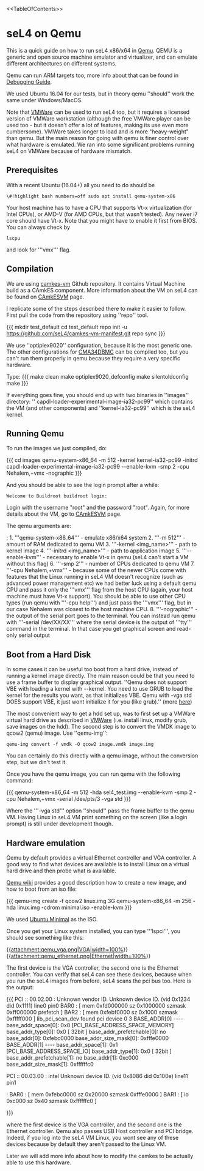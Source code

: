 &lt;&lt;TableOfContents&gt;&gt;

# seL4 on Qemu


This is a quick guide on how to run seL4 x86/x64 in
[Qemu](http://www.qemu.org/). QEMU is a generic and open source
machine emulator and virtualizer, and can emulate different
architectures on different systems.

Qemu can run ARM targets too, more info about that can be found in
[Debugging Guide](https://wiki.sel4.systems/Debugging%20guide#Qemu).

We used Ubuntu 16.04 for our tests, but in theory qemu ''should'' work
the same under Windows/MacOS.

Note that [VMWare](https://wiki.sel4.systems/Hardware/VMware)
can be used to run seL4 too, but it requires a licensed version of
VMWare workstation (although the free VMWare player can be used too -
but it doesn't offer a lot of features, making its use even more
cumbersome). VMWare takes longer to load and is more "heavy-weight" than
qemu. But the main reason for going with qemu is finer control over what
hardware is emulated. We ran into some significant problems running seL4
on VMWare because of hardware mismatch.

## Prerequisites


With a recent Ubuntu (16.04+) all you need to do should be

`\#!highlight bash numbers=off sudo apt install qemu-system-x86 `

Your host machine has to have a CPU that supports Vt-x virtualization
(for Intel CPUs), or AMD-V (for AMD CPUs, but that wasn't tested). Any
newer i7 core should have Vt-x. Note that you might have to enable it
first from BIOS. You can always check by

` lscpu `

and look for '''vmx''' flag.

## Compilation


We are using [camkes-vm](https://github.com/seL4/camkes-vm)
Github repository. It contains Virtual Machine build as a CAmkES
component. More information about the VM on seL4 can be found on
[CAmkESVM](https://wiki.sel4.systems/CAmkESVM) page.

I replicate some of the steps described there to make it easier to
follow. First pull the code from the repository using ''repo'' tool.

{{{ mkdir test_default cd test_default repo init -u
<https://github.com/seL4/camkes-vm-manifest.git> repo sync }}}

We use ''optiplex9020'' configuration, because it is the most generic
one. The other configurations for
[CMA34DBMC](https://wiki.sel4.systems/CMA34DBMC) can be
compiled too, but you can't run them properly in qemu because they
require a very specific hardware.

Type: {{{ make clean make optiplex9020_defconfig make silentoldconfig
make }}}

If everything goes fine, you should end up with two binaries in
''images'' directory: '' capdl-loader-experimental-image-ia32-pc99''
which contains the VM (and other components) and ''kernel-ia32-pc99''
which is the seL4 kernel.

## Running Qemu


To run the images we just compiled, do:

{{{ cd images qemu-system-x86_64 -m 512 -kernel kernel-ia32-pc99
-initrd capdl-loader-experimental-image-ia32-pc99 --enable-kvm -smp 2
-cpu Nehalem,+vmx -nographic }}}

And you should be able to see the login prompt after a while:

` Welcome to Buildroot buildroot login: `

Login with the username "root" and the password "root". Again, for more
details about the VM, go to
[CAmkESVM](https://wiki.sel4.systems/CAmkESVM) page.

The qemu arguments are:

:   1.  '''qemu-system-x86_64''' - emulate x86/x64 system
    2.  '''-m 512''' - amount of RAM dedicated to qemu VM
    3.  '''-kernel &lt;img_name&gt;''' - path to kernel image
    4.  '''-initrd &lt;img_name&gt;''' - path to application image
    5.  '''--enable-kvm''' - necessary to enable Vt-x in qemu (seL4
        can't start a VM without this flag)
    6.  '''-smp 2''' - number of CPUs dedicated to qemu VM
    7.  '''-cpu Nehalem,+vmx''' - because some of the newer CPUs come
        with features that the Linux running in seL4 VM doesn't
        recognize (such as advanced power management etc) we had better
        luck using a default qemu CPU and pass it only the '''vmx'''
        flag from the host CPU (again, your host machine must have
        Vt-x support). You should be able to use other CPU types (run
        qemu with '''-cpu help''') and just pass the '''vmx''' flag, but
        in our case Nehalem was closest to the host machine CPU.
    8.  '''-nographic''' - the output of the serial port goes to
        the terminal. You can instead run qemu with '''-serial
        /dev/XX/XX''' where the serial device is the output of '''tty'''
        command in the terminal. In that case you get graphical screen
        and read-only serial output

## Boot from a Hard Disk


In some cases it can be useful too boot from a hard drive, instead of
running a kernel image directly. The main reason could be that you need
to use a frame buffer to display graphical output. ''Qemu does not
support VBE with loading a kernel with --kernel. You need to use GRUB to
load the kernel for the results you want, as that initializes VBE. Qemu
with -vga std DOES support VBE, it just wont initialize it for you (like
grub).'' (more
[here](http://f.osdev.org/viewtopic.php?f=1&t=27927))

The most convenient way to get a hdd set up, was to first set up a
VMWare virtual hard drive as described in
[VMWare](https://wiki.sel4.systems/Hardware/VMware) (i.e.
install linux, modify grub, save images on the hdd). The second step is
to convert the VMDK image to qcow2 (qemu) image. Use ''qemu-img'':

` qemu-img convert -f vmdk -O qcow2 image.vmdk image.img `

You can certainly do this directly with a qemu image, without the
conversion step, but we din't test it.

Once you have the qemu image, you can run qemu with the following
command:

{{{ qemu-system-x86_64 -m 512 -hda sel4_test.img --enable-kvm -smp 2
-cpu Nehalem,+vmx -serial /dev/pts/3 -vga std }}}

Where the '''-vga std''' option ''should'' pass the frame buffer to the
qemu VM. Having Linux in seL4 VM print something on the screen (like a
login prompt) is still under development though.

## Hardware emulation


Qemu by default provides a virtual Ethernet controller and VGA
controller. A good way to find what devices are available is to install
Linux on a virtual hard drive and then probe what is available.

[Qemu wiki](https://en.wikibooks.org/wiki/QEMU/Images#Creating_an_image) provides a good description how to create a new image, and how
to boot from an iso file:

{{{ qemu-img create -f qcow2 linux.img 3G qemu-system-x86_64 -m 256
-hda linux.img -cdrom minimal.iso -enable-kvm }}}

We used
[Ubuntu Minimal](https://help.ubuntu.com/community/Installation/MinimalCD) as the ISO.

Once you get your Linux system installed, you can type '''lspci''', you
should see something like this:

{{[attachment:qemu_vga.png|VGA|width=100%](attachment:qemu_vga.png%7CVGA%7Cwidth=100%)}}
{{[attachment:qemu_ethernet.png|Ethernet|width=100%](attachment:qemu_ethernet.png%7CEthernet%7Cwidth=100%)}}

The first device is the VGA controller, the second one is the Ethernet
controller. You can verify that seL4 can see these devices, because when
you run the seL4 images from before, seL4 scans the pci bus too. Here is
the output:

{{{ PCI :: 00.02.00 : Unknown vendor ID. Unknown device ID. (vid 0x1234
did 0x1111) line0 pin0 BAR0 : [ mem 0xfd000000 sz 0x1000000 szmask
0xff000000 prefetch ] BAR2 : [ mem 0xfebf0000 sz 0x1000 szmask
0xfffff000 ] lib_pci_scan_dev found pci device 0 3 BASE_ADDR[0]
---- base_addr_space[0]: 0x0 [PCI_BASE_ADDRESS_SPACE_MEMORY]
base_addr_type[0]: 0x0 [ 32bit ] base_addr_prefetchable[0]: no
base_addr[0]: 0xfebc0000 base_addr_size_mask[0]: 0xfffe0000
BASE_ADDR[1] ---- base_addr_space[1]: 0x1
[PCI_BASE_ADDRESS_SPACE_IO] base_addr_type[1]: 0x0 [ 32bit ]
base_addr_prefetchable[1]: no base_addr[1]: 0xc000
base_addr_size_mask[1]: 0xffffffc0

PCI :: 00.03.00 : intel Unknown device ID. (vid 0x8086 did 0x100e) line11 pin1

:   BAR0 : [ mem 0xfebc0000 sz 0x20000 szmask 0xfffe0000 ] BAR1 : [
    io 0xc000 sz 0x40 szmask 0xffffffc0 ]

}}}

where the first device is the VGA controller, and the second one is the
Ethernet controller. Qemu also passes USB Host controller and PCI
bridge. Indeed, if you log into the seL4 VM Linux, you wont see any of
these devices because by default they aren't passed to the Linux VM.

Later we will add more info about how to modify the camkes to be
actually able to use this hardware.

